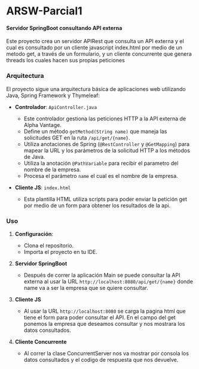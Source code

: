 # ARSW-Parcial1

#### Servidor SpringBoot consultando API externa

Este proyecto crea un servidor APIRest que consulta un API externa y el cual es consultado por un cliente javascript index.html por medio de un metodo get, a través de un formulario, y un cliente concurrente que 
genera threads los cuales hacen sus propias peticiones

### Arquitectura

El proyecto sigue una arquitectura básica de aplicaciones web utilizando Java, Spring Framework y Thymeleaf:

- **Controlador**: `ApiController.java`
  - Este controlador gestiona las peticiones HTTP a la API externa de Alpha Vantage.
  - Define un método `getMethod(String name)` que maneja las solicitudes GET en la ruta `/api/get/{name}`.
  - Utiliza anotaciones de Spring (`@RestController` y `@GetMapping`) para mapear la URL y los parámetros de la solicitud HTTP a los métodos de Java.
  - Utiliza la anotación `@PathVariable` para recibir el parametro del nombre de la empresa.
  - Procesa el parámetro `name` el cual es el nombre de la empresa.

- **Cliente JS**: `index.html`
  - Esta plantilla HTML utiliza scripts para poder enviar la petición get por medio de un form para obtener los resultados de la api.

    
### Uso

1. **Configuración**:
   - Clona el repositorio.
   - Importa el proyecto en tu IDE.

2. **Servidor SpringBoot**
   - Después de correr la aplicación Main se puede consultar la API externa al usar la URL `http://localhost:8080/api/get/{name}` donde name va a ser la empresa que se quiere consultar.

3. **Cliente JS**
   - Al usar la URL `http://localhost:8080` se carga la pagina html que tiene el form para poder consultar el API. En el campo del get ponemos la empresa que deseamos consultar y nos mostrara los datos consultados.

4. **Cliente Concurrente**
   - Al correr la clase ConcurrentServer nos va mostrar por consola los datos consultados y el codigo de respuesta que nos devuelve.
